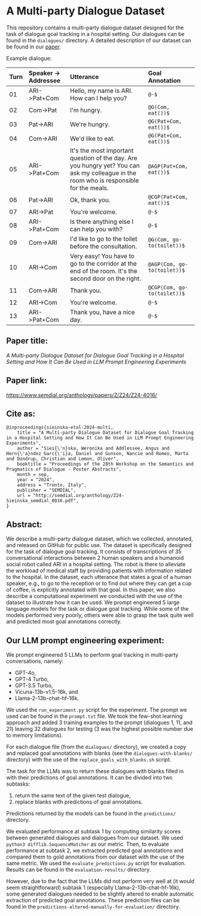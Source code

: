 # A Multi-party Dialogue Dataset

This repository contains a multi-party dialogue dataset designed for the task of dialogue goal tracking in a hospital setting. Our dialogues can be found in the `dialogues/` directory. A detailed description of our dataset can be found in our [paper](https://www.semdial.org/anthology/papers/Z/Z24/Z24-4016/).

Example dialogue:

|Turn|Speaker -> Addressee|Utterance|Goal Annotation|
|:----|:----|:----|:----|
|01 |ARI->Pat+Com |Hello, my name is ARI. How can I help you? |`@-$`|
|02 |Com->Pat |I'm hungry. |`@G(Com, eat())$`|
|03 |Pat->ARI |We're hungry. |`@G(Pat+Com, eat())$`|
|04 |Com->ARI |We'd like to eat. |`@G(Pat+Com, eat())$`|
|05 |ARI->Pat+Com |It's the most important question of the day. Are you hungry yet? You can ask my colleague in the room who is responsible for the meals. |`@AGP(Pat+Com, eat())$`|
|06 |Pat->ARI |Ok, thank you. |`@CGP(Pat+Com, eat())$`|
|07 |ARI->Pat |You're welcome. |`@-$`|
|08 |ARI->Pat+Com |Is there anything else I can help you with? |`@-$`|
|09 |Com->ARI |I'd like to go to the toilet before the consultation. |`@G(Com, go-to(toilet))$`|
|10 |ARI->Com |Very easy! You have to go to the corridor at the end of the room. It's the second door on the right. |`@AGP(Com, go-to(toilet))$`|
|11 |Com->ARI |Thank you. |`@CGP(Com, go-to(toilet))$`|
|12 |ARI->Com |You're welcome. |`@-$`|
|13 |ARI->Pat+Com |Thank you, have a nice day. |`@-$`|

## Paper title:

_A Multi-party Dialogue Dataset for Dialogue Goal Tracking in a Hospital Setting and How It Can Be Used in LLM Prompt Engineering Experiments_

## Paper link:

https://www.semdial.org/anthology/papers/Z/Z24/Z24-4016/

## Cite as:

```
@inproceedings{sieinska-etal-2024-multi,
    title = "A Multi-party Dialogue Dataset for Dialogue Goal Tracking in a Hospital Setting and How It Can Be Used in LLM Prompt Engineering Experiments",
    author = "Siei{\'n}ska, Weronika and Addlessee, Angus and Hern{\'a}ndez Garc{\'i}a, Daniel and Gunson, Nancie and Romeo, Marta and Dondrup, Christian and Lemon, Oliver",
    booktitle = "Proceedings of the 28th Workshop on the Semantics and Pragmatics of Dialogue - Poster Abstracts",
    month = sep,
    year = "2024",
    address = "Trento, Italy",
    publisher = "SEMDIAL",
    url = "http://semdial.org/anthology/Z24-Sieinska_semdial_0016.pdf",
}
```

## Abstract:

We describe a multi-party dialogue dataset, which we collected, annotated, and released on GitHub for public use. The dataset is specifically designed for the task of dialogue goal tracking. It consists of transcriptions of 35 conversational interactions between 2 human speakers and a humanoid social robot called ARI in a hospital setting. The robot is there to alleviate the workload of medical staff by providing patients with information related to the hospital. In the dataset, each utterance that states a goal of a human speaker, e.g., to go to the reception or to find out where they can get a cup of coffee, is explicitly annotated with that goal. In this paper, we also describe a computational experiment we conducted with the use of the dataset to illustrate how it can be used. We prompt engineered 5 large language models for the task or dialogue goal tracking. While some of the models performed very poorly, others were able to grasp the task quite well and predicted most goal annotations correctly.

## Our LLM prompt engineering experiment:

We prompt engineered 5 LLMs to perform goal tracking in multi-party conversations, namely:
- GPT-4o,
- GPT-4 Turbo,
- GPT-3.5 Turbo,
- Vicuna-13b-v1.5-16k, and
- Llama-2-13b-chat-hf-16k.

We used the `run_experiment.py` script for the experiment. The prompt we used can be found in the `prompt.txt` file. We took the few-shot learning approach and added 3 training examples to the prompt (dialogues 1, 11, and 21) leaving 32 dialogues for testing (3 was the highest possible number due to memory limitations).

For each dialogue file (from the `dialogues/` directory), we created a copy and replaced goal annotations with blanks (see the `dialogues-with-blanks/` directory) with the use of the `replace_goals_with_blanks.sh` script.

The task for the LLMs was to return these dialogues with blanks filled in with their predictions of goal annotations. It can be divided into two subtasks:
1. return the same text of the given test dialogue,
2. replace blanks with predictions of goal annotations.

Predictions returned by the models can be found in the `predictions/` directory.

We evaluated performance at subtask 1 by computing similarity scores between generated dialogues and dialogues from our dataset. We used `python3 difflib.SequenceMatcher` as our metric. Then, to evaluate performance at subtask 2, we extracted predicted goal annotations and compared them to gold annotations from our dataset with the use of the same metric. We used the `evaluate_predictions.py` script for evaluation. Results can be found in the `evaluation-results/` directory.

However, due to the fact that the LLMs did not perform very well at (it would seem straightforward) subtask 1 (especially Llama-2-13b-chat-hf-16k), some generated dialogues needed to be slightly altered to enable automatic extraction of predicted goal annotations. These prediction files can be found in the `predictions-altered-manually-for-evaluation/` directory.
